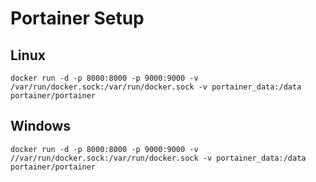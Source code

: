 # Portainer Setup

## Linux

    docker run -d -p 8000:8000 -p 9000:9000 -v /var/run/docker.sock:/var/run/docker.sock -v portainer_data:/data portainer/portainer

## Windows

    docker run -d -p 8000:8000 -p 9000:9000 -v //var/run/docker.sock:/var/run/docker.sock -v portainer_data:/data portainer/portainer

